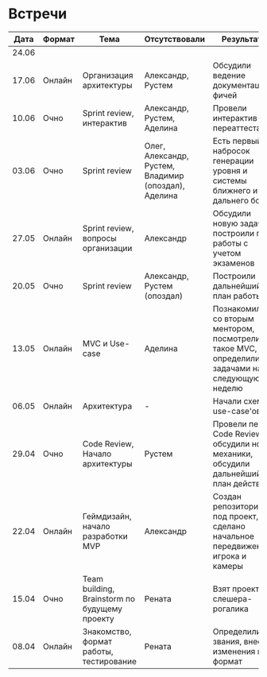 # Встречи

| Дата  | Формат | Тема                                          | Отсутствовали                                        | Результаты                                                                                              |
| ----- | ------ | --------------------------------------------- | ---------------------------------------------------- | ------------------------------------------------------------------------------------------------------- |
| 24.06 |        |                                               |                                                      |                                                                                                         |
| 17.06 | Онлайн | Организация архитектуры                       | Александр, Рустем                                    | Обсудили ведение документации фичей                                                                     |
| 10.06 | Очно   | Sprint review, интерактив                     | Александр, Рустем, Аделина                           | Провели интерактив-переаттестацию                                                                       |
| 03.06 | Очно   | Sprint review                                 | Олег, Александр, Рустем, Владимир (опоздал), Аделина | Есть первый набросок генерации уровня и системы ближнего и дальнего боя                                 |
| 27.05 | Онлайн | Sprint review, вопросы организации            | Александр                                            | Обсудили новую задачу, построили план работы с учетом экзаменов                                         |
| 20.05 | Очно   | Sprint review                                 | Александр, Рустем (опоздал)                          | Построили дальнейший план работы                                                                        |
| 13.05 | Онлайн | MVC и Use-case                                | Аделина                                              | Познакомились со вторым ментором, посмотрели что такое MVC, определились с задачами на следующую неделю |
| 06.05 | Онлайн | Архитектура                                   | -                                                    | Начали схему use-case'ов                                                                                |
| 29.04 | Очно   | Code Review, Начало архитектуры               | Рустем                                               | Провели первое Code Review, обсудили новые механики, обсудили дальнейший план действий                  |
| 22.04 | Онлайн | Геймдизайн, начало разработки MVP             | Александр                                            | Создан репозиторий под проект, сделано начальное передвижение игрока и камеры                           |
| 15.04 | Очно   | Team building, Brainstorm по будущему проекту | Рената                                               | Взят проект слешера-рогалика                                                                            |
| 08.04 | Онлайн | Знакомство, формат работы, тестирование       | Рената                                               | Определили звания, внесли изменения в формат                                                            |
